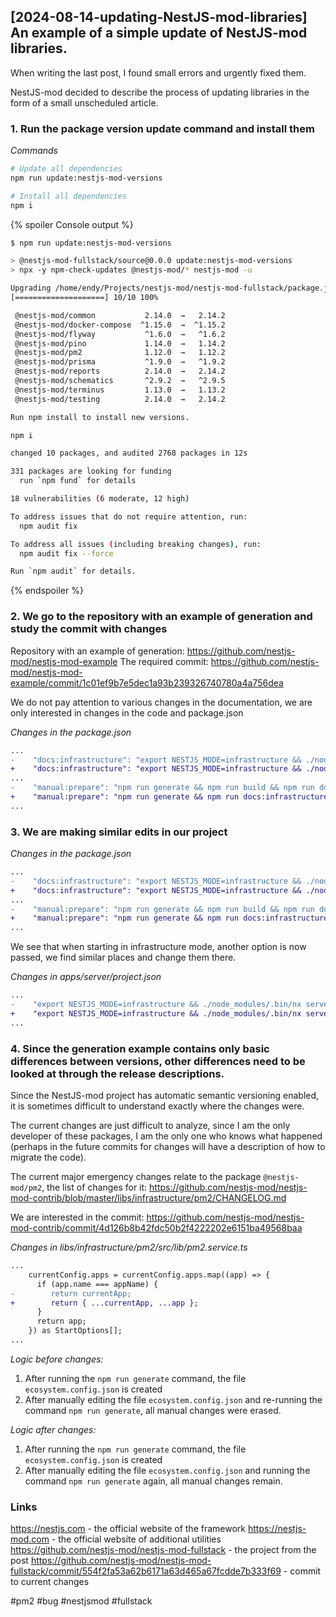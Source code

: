 ## [2024-08-14-updating-NestJS-mod-libraries] An example of a simple update of NestJS-mod libraries.

When writing the last post, I found small errors and urgently fixed them.

NestJS-mod decided to describe the process of updating libraries in the form of a small unscheduled article.

### 1. Run the package version update command and install them

_Commands_

```bash
# Update all dependencies
npm run update:nestjs-mod-versions

# Install all dependencies
npm i
```

{% spoiler Console output %}

```bash
$ npm run update:nestjs-mod-versions

> @nestjs-mod-fullstack/source@0.0.0 update:nestjs-mod-versions
> npx -y npm-check-updates @nestjs-mod/* nestjs-mod -u

Upgrading /home/endy/Projects/nestjs-mod/nestjs-mod-fullstack/package.json
[====================] 10/10 100%

 @nestjs-mod/common           2.14.0  →   2.14.2
 @nestjs-mod/docker-compose  ^1.15.0  →  ^1.15.2
 @nestjs-mod/flyway           ^1.6.0  →   ^1.6.2
 @nestjs-mod/pino             1.14.0  →   1.14.2
 @nestjs-mod/pm2              1.12.0  →   1.12.2
 @nestjs-mod/prisma           ^1.9.0  →   ^1.9.2
 @nestjs-mod/reports          2.14.0  →   2.14.2
 @nestjs-mod/schematics       ^2.9.2  →   ^2.9.5
 @nestjs-mod/terminus         1.13.0  →   1.13.2
 @nestjs-mod/testing          2.14.0  →   2.14.2

Run npm install to install new versions.

npm i

changed 10 packages, and audited 2768 packages in 12s

331 packages are looking for funding
  run `npm fund` for details

18 vulnerabilities (6 moderate, 12 high)

To address issues that do not require attention, run:
  npm audit fix

To address all issues (including breaking changes), run:
  npm audit fix --force

Run `npm audit` for details.
```

{% endspoiler %}

### 2. We go to the repository with an example of generation and study the commit with changes

Repository with an example of generation: https://github.com/nestjs-mod/nestjs-mod-example
The required commit: https://github.com/nestjs-mod/nestjs-mod-example/commit/1c01ef9b7e5dec1a93b239326740780a4a756dea

We do not pay attention to various changes in the documentation, we are only interested in changes in the code and package.json

_Changes in the package.json_

```diff
...
-    "docs:infrastructure": "export NESTJS_MODE=infrastructure && ./node_modules/.bin/nx run-many --exclude=@project-name/source --all -t=start --parallel=1",
+    "docs:infrastructure": "export NESTJS_MODE=infrastructure && ./node_modules/.bin/nx run-many --exclude=@project-name/source --all -t=serve --parallel=1 -- --watch=false --inspect=false",
...
-    "manual:prepare": "npm run generate && npm run build && npm run docs:infrastructure && npm run test",
+    "manual:prepare": "npm run generate && npm run docs:infrastructure && npm run test",
...
```

### 3. We are making similar edits in our project

_Changes in the package.json_

```diff
...
-    "docs:infrastructure": "export NESTJS_MODE=infrastructure && ./node_modules/.bin/nx run-many --exclude=@nestjs-mod-fullstack/source --all -t=start --parallel=1 --watch=false",
+    "docs:infrastructure": "export NESTJS_MODE=infrastructure && ./node_modules/.bin/nx run-many --exclude=@nestjs-mod-fullstack/source,client* --all -t=serve --parallel=1 -- --watch=false --inspect=false",
...
-    "manual:prepare": "npm run generate && npm run build && npm run docs:infrastructure && npm run test",
+    "manual:prepare": "npm run generate && npm run docs:infrastructure && npm run test",
...
```

We see that when starting in infrastructure mode, another option is now passed, we find similar places and change them there.

_Changes in apps/server/project.json_

```diff
...
-    "export NESTJS_MODE=infrastructure && ./node_modules/.bin/nx serve server --host=0.0.0.0 --watch=false",
+    "export NESTJS_MODE=infrastructure && ./node_modules/.bin/nx serve server --host=0.0.0.0 --watch=false --inspect=false",
...
```

### 4. Since the generation example contains only basic differences between versions, other differences need to be looked at through the release descriptions.

Since the NestJS-mod project has automatic semantic versioning enabled, it is sometimes difficult to understand exactly where the changes were.

The current changes are just difficult to analyze, since I am the only developer of these packages, I am the only one who knows what happened (perhaps in the future commits for changes will have a description of how to migrate the code).

The current major emergency changes relate to the package `@nestjs-mod/pm2`, the list of changes for it: https://github.com/nestjs-mod/nestjs-mod-contrib/blob/master/libs/infrastructure/pm2/CHANGELOG.md

We are interested in the commit: https://github.com/nestjs-mod/nestjs-mod-contrib/commit/4d126b8b42fdc50b2f4222202e6151ba49568baa

_Changes in libs/infrastructure/pm2/src/lib/pm2.service.ts_

```diff
...
    currentConfig.apps = currentConfig.apps.map((app) => {
      if (app.name === appName) {
-        return currentApp;
+        return { ...currentApp, ...app };
      }
      return app;
    }) as StartOptions[];
...
```

_Logic before changes:_

1. After running the `npm run generate` command, the file `ecosystem.config.json` is created
2. After manually editing the file `ecosystem.config.json` and re-running the command `npm run generate`, all manual changes were erased.

_Logic after changes:_

1. After running the `npm run generate` command, the file `ecosystem.config.json` is created
2. After manually editing the file `ecosystem.config.json` and running the command `npm run generate` again, all manual changes remain.

### Links

https://nestjs.com - the official website of the framework
https://nestjs-mod.com - the official website of additional utilities
https://github.com/nestjs-mod/nestjs-mod-fullstack - the project from the post
https://github.com/nestjs-mod/nestjs-mod-fullstack/commit/554f2fa53a62b6171a63d465a67fcdde7b333f69 - commit to current changes

#pm2 #bug #nestjsmod #fullstack
